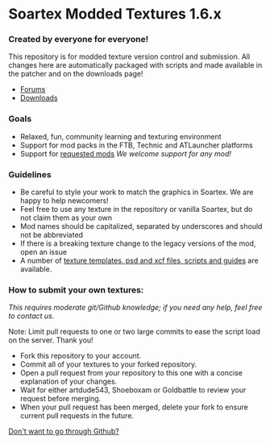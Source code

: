 # Soartex Modded Textures 1.6.x

### Created by everyone for everyone!

This repository is for modded texture version control and submission. All changes here are automatically packaged
with scripts and made available in the patcher and on the downloads page!

- [Forums](http://soartex.net/community/)
- [Downloads](http://soartex.net/downloads/)

### Goals
* Relaxed, fun, community learning and texturing environment
* Support for mod packs in the FTB, Technic and ATLauncher platforms
* Support for [requested mods](http://soartex.net/community/threads/mod-requests.859/)
_We welcome support for any mod!_

### Guidelines
* Be careful to style your work to match the graphics in Soartex. We are happy to help newcomers!
* Feel free to use any texture in the repository or vanilla Soartex, but do not claim them as your own
* Mod names should be capitalized, separated by underscores and should not be abbreviated
* If there is a breaking texture change to the legacy versions of the mod, open an issue
* A number of [texture templates, psd and xcf files, scripts and guides](https://github.com/Soartex-Modded/Templates) are available.

### How to submit your own textures:

_This requires moderate git/Github knowledge; if you need any help, feel free to contact us._

Note: Limit pull requests to one or two large commits to ease the script load on the server. Thank you!

* Fork this repository to your account.
* Commit all of your textures to your forked repository.
* Open a pull request from your repository to this one with a concise explanation of your changes.
* Wait for either artdude543, Shoeboxam or Goldbattle to review your request before merging.
* When your pull request has been merged, delete your fork to ensure current pull requests in the future.

[Don't want to go through Github?](http://soartex.net/community/threads/mod-contributions-texture-submissions.888/)
